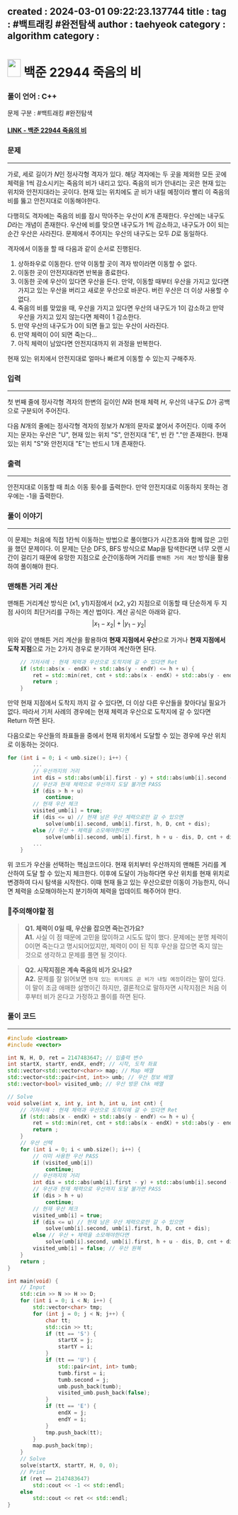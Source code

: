 
created : 2024-03-01 09:22:23.137744
title : 
tag : #백트래킹 #완전탐색
author : taehyeok
category : algorithm
category : 
---
# <img src="https://d2gd6pc034wcta.cloudfront.net/tier/13.svg" width="30" height="40"> 백준 22944 죽음의 비


### 풀이 언어 : C++

문제 구분 : #백트래킹 #완전탐색
#### [LINK - 백준 22944 죽음의 비](https://www.acmicpc.net/problem/22944)

### 문제
<hr>

가로, 세로 길이가 
$N$인 정사각형 격자가 있다. 해당 격자에는 두 곳을 제외한 모든 곳에 체력을 1씩 감소시키는 죽음의 비가 내리고 있다. 죽음의 비가 안내리는 곳은 현재 있는 위치와 안전지대라는 곳이다. 현재 있는 위치에도 곧 비가 내릴 예정이라 빨리 이 죽음의 비를 뚫고 안전지대로 이동해야한다.

다행히도 격자에는 죽음의 비를 잠시 막아주는 우산이 
$K$개 존재한다. 우산에는 내구도 
$D$라는 개념이 존재한다. 우산에 비를 맞으면 내구도가 1씩 감소하고, 내구도가 0이 되는 순간 우산은 사라진다. 문제에서 주어지는 우산의 내구도는 모두 
$D$로 동일하다.

격자에서 이동을 할 때 다음과 같이 순서로 진행된다.

1. 상하좌우로 이동한다. 만약 이동할 곳이 격자 밖이라면 이동할 수 없다. 
2. 이동한 곳이 안전지대라면 반복을 종료한다.
3. 이동한 곳에 우산이 있다면 우산을 든다. 만약, 이동할 때부터 우산을 가지고 있다면 가지고 있는 우산을 버리고 새로운 우산으로 바꾼다.
버린 우산은 더 이상 사용할 수 없다.
4. 죽음의 비를 맞았을 때, 우산을 가지고 있다면 우산의 내구도가 1이 감소하고 만약 우산을 가지고 있지 않는다면 체력이 1 감소한다.
5. 만약 우산의 내구도가 0이 되면 들고 있는 우산이 사라진다.
6. 만약 체력이 0이 되면 죽는다...
7. 아직 체력이 남았다면 안전지대까지 위 과정을 반복한다.

현재 있는 위치에서 안전지대로 얼마나 빠르게 이동할 수 있는지 구해주자.

### 입력
<hr>

첫 번째 줄에 정사각형 격자의 한변의 길이인 
$N$와 현재 체력 
$H$, 우산의 내구도 
$D$가 공백으로 구분되어 주어진다.

다음 
$N$개의 줄에는 정사각형 격자의 정보가 
$N$개의 문자로 붙어서 주어진다. 이때 주어지는 문자는 우산은 "U", 현재 있는 위치 "S", 안전지대 "E", 빈 칸 "."만 존재한다. 현재 있는 위치 "S"와 안전지대 "E"는 반드시 1개 존재한다.
### 출력
<hr>

안전지대로 이동할 때 최소 이동 횟수를 출력한다. 만약 안전지대로 이동하지 못하는 경우에는 -1을 출력한다.
### 풀이 이야기
<hr>

이 문제는 처음에 직접 1칸씩 이동하는 방법으로 풀이했다가 시간초과와 함께 많은 고민을 했던 문제이다. 이 문제는 단순 DFS, BFS 방식으로 Map을 탐색한다면 너무 오랜 시간이 걸리기 때문에 유망한 지점으로 순간이동하며 거리를 `맨해튼 거리 계산` 방식을 활용하여 풀이해야 한다.

### 맨해튼 거리 계산
맨해튼 거리계산 방식은 (x1, y1)지점에서 (x2, y2) 지점으로 이동할 때 단순하게 두 지점 사이의 최단거리를 구하는 계산 법이다. 계산 공식은 아래와 같다.
$$\left\vert x_1 - x_2 \right\vert + \left\vert y_1 - y_2 \right\vert$$


위와 같이 맨해튼 거리 계산을 활용하여 **현재 지점에서 우산**으로 가거나 **현재 지점에서 도착 지점**으로 가는 2가지 경우로 분기하여 계산하면 된다.

```c++
    // 기저사례 : 현재 체력과 우산으로 도착지에 갈 수 있다면 Ret
    if (std::abs(x - endX) + std::abs(y - endY) <= h + u) {
        ret = std::min(ret, cnt + std::abs(x - endX) + std::abs(y - endY));
        return ;
    }
```
만약 현재 지점에서 도착지 까지 갈 수 있다면, 더 이상 다른 우산들을 찾아다닐 필요가 없다. 따라서 기저 사례의 경우에는 현재 체력과 우산으로 도착지에 갈 수 있다면 Return 하면 된다.

다음으로는 우산들의 좌표들을 중에서 현재 위치에서 도달할 수 있는 경우에 우산 위치로 이동하는 것이다.
```c++
for (int i = 0; i < umb.size(); i++) {
        ...
        // 우산까지의 거리
        int dis = std::abs(umb[i].first - y) + std::abs(umb[i].second - x);
        // 우산과 현재 체력으로 우산까지 도달 불가면 PASS
        if (dis > h + u)
            continue;
        // 현재 우산 체크
        visited_umb[i] = true;
        if (dis <= u) // 현재 남은 우산 체력으로만 갈 수 있으면
            solve(umb[i].second, umb[i].first, h, D, cnt + dis);
        else // 우산 + 체력을 소모해야한다면
            solve(umb[i].second, umb[i].first, h + u - dis, D, cnt + dis);
        ...
    }
```
위 코드가 우산을 선택하는 핵심코드이다. 현재 위치부터 우산까지의 맨해튼 거리를 계산하여 도달 할 수 있는지 체크한다. 이후에 도달이 가능하다면 우산 위치를 현재 위치로 변경하여 다시 탐색을 시작한다. 이때 현재 들고 있는 우산으로만 이동이 가능한지, 아니면 체력을 소모해야하는지 분기하여 체력을 업데이트 해주어야 한다.


### 🚨주의해야할 점
>**Q1. 체력이 0일 때, 우산을 잡으면 죽는건가요?**  
>**A1.** 사실 이 점 때문에 고민을 많이하고 시도도 많이 했다. 문제에는 분명 체력이 0이면 죽는다고 명시되어있지만, 체력이 0이 된 직후 우산을 잡으면 죽지 않는 것으로 생각하고 문제를 풀면 될 것이다.


>**Q2. 시작지점은 계속 죽음의 비가 오나요?**  
>**A2.** 문제를 잘 읽어보면 `현재 있는 위치에도 곧 비가 내릴 예정`이라는 말이 있다. 이 말이 조금 애매한 설명이긴 하지만, 결론적으로 말하자면 시작지점은 처음 이후부터 비가 온다고 가정하고 풀이를 하면 된다.


### 풀이 코드
<hr>

``` c++
#include <iostream>
#include <vector>

int N, H, D, ret = 2147483647; // 입출력 변수
int startX, startY, endX, endY; // 시작, 도착 좌표
std::vector<std::vector<char>> map; // Map 배열
std::vector<std::pair<int, int>> umb; // 우산 정보 배열
std::vector<bool> visited_umb; // 우산 방문 Chk 배열

// Solve
void solve(int x, int y, int h, int u, int cnt) {
    // 기저사례 : 현재 체력과 우산으로 도착지에 갈 수 있다면 Ret
    if (std::abs(x - endX) + std::abs(y - endY) <= h + u) {
        ret = std::min(ret, cnt + std::abs(x - endX) + std::abs(y - endY));
        return ;
    }
    // 우산 선택
    for (int i = 0; i < umb.size(); i++) {
        // 이미 사용한 우산 PASS
        if (visited_umb[i])
            continue;
        // 우산까지의 거리
        int dis = std::abs(umb[i].first - y) + std::abs(umb[i].second - x);
        // 우산과 현재 체력으로 우산까지 도달 불가면 PASS
        if (dis > h + u)
            continue;
        // 현재 우산 체크
        visited_umb[i] = true;
        if (dis <= u) // 현재 남은 우산 체력으로만 갈 수 있으면
            solve(umb[i].second, umb[i].first, h, D, cnt + dis);
        else // 우산 + 체력을 소모해야한다면
            solve(umb[i].second, umb[i].first, h + u - dis, D, cnt + dis);
        visited_umb[i] = false; // 우산 원복
    }
    return ;
}

int main(void) {
    // Input
    std::cin >> N >> H >> D;
    for (int i = 0; i < N; i++) {
        std::vector<char> tmp;
        for (int j = 0; j < N; j++) {
            char tt;
            std::cin >> tt;
            if (tt == 'S') {
                startX = j;
                startY = i;
            }
            if (tt == 'U') {
                std::pair<int, int> tumb;
                tumb.first = i;
                tumb.second = j;
                umb.push_back(tumb);
                visited_umb.push_back(false);
            }
            if (tt == 'E') {
                endX = j;
                endY = i;
            }
            tmp.push_back(tt);
        }
        map.push_back(tmp);
    }
    // Solve
    solve(startX, startY, H, 0, 0);
    // Print
    if (ret == 2147483647)
        std::cout << -1 << std::endl;
    else
        std::cout << ret << std::endl;
}
```
